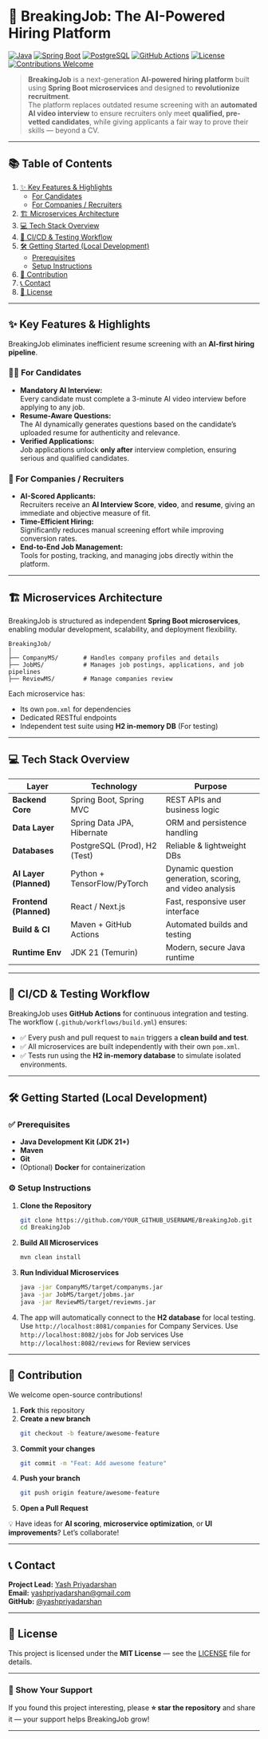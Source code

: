 # 🚀 BreakingJob: The AI-Powered Hiring Platform

[![Java](https://img.shields.io/badge/Java-21-orange?logo=java)](https://www.oracle.com/java/)
[![Spring Boot](https://img.shields.io/badge/Spring%20Boot-3.x-brightgreen?logo=springboot)](https://spring.io/projects/spring-boot)
[![PostgreSQL](https://img.shields.io/badge/Database-PostgreSQL-blue?logo=postgresql)](https://www.postgresql.org/)
[![GitHub Actions](https://img.shields.io/github/actions/workflow/status/yashpriyadarshan/BreakingJob/maven-test.yml?branch=main&label=CI%20Build&logo=github)](https://github.com/yashpriyadarshan/BreakingJob/actions/workflows/maven-test.yml)
[![License](https://img.shields.io/badge/License-MIT-lightgrey.svg)](LICENSE)
[![Contributions Welcome](https://img.shields.io/badge/Contributions-Welcome-success.svg)](#-contribution)

> **BreakingJob** is a next-generation **AI-powered hiring platform** built using **Spring Boot microservices** and designed to **revolutionize recruitment**.  
> The platform replaces outdated resume screening with an **automated AI video interview** to ensure recruiters only meet **qualified, pre-vetted candidates**, while giving applicants a fair way to prove their skills — beyond a CV.

---

## 📚 Table of Contents

1. [✨ Key Features & Highlights](#-key-features--highlights)
   - [For Candidates](#-for-candidates)
   - [For Companies / Recruiters](#-for-companies--recruiters)
2. [🏗️ Microservices Architecture](#️-microservices-architecture)
3. [💻 Tech Stack Overview](#-tech-stack-overview)
4. [🧪 CI/CD & Testing Workflow](#-cicd--testing-workflow)
5. [🛠️ Getting Started (Local Development)](#️-getting-started-local-development)
   - [Prerequisites](#-prerequisites)
   - [Setup Instructions](#-setup-instructions)
6. [🤝 Contribution](#-contribution)
7. [📞 Contact](#-contact)
8. [📄 License](#-license)

---

## ✨ Key Features & Highlights
BreakingJob eliminates inefficient resume screening with an **AI-first hiring pipeline**.
### 👨‍💻 For Candidates
- **Mandatory AI Interview:**  
  Every candidate must complete a 3-minute AI video interview before applying to any job.
- **Resume-Aware Questions:**  
  The AI dynamically generates questions based on the candidate’s uploaded resume for authenticity and relevance.
- **Verified Applications:**  
  Job applications unlock **only after** interview completion, ensuring serious and qualified candidates.
### 🏢 For Companies / Recruiters
- **AI-Scored Applicants:**  
  Recruiters receive an **AI Interview Score**, **video**, and **resume**, giving an immediate and objective measure of fit.
- **Time-Efficient Hiring:**  
  Significantly reduces manual screening effort while improving conversion rates.
- **End-to-End Job Management:**  
  Tools for posting, tracking, and managing jobs directly within the platform.
---

## 🏗️ Microservices Architecture

BreakingJob is structured as independent **Spring Boot microservices**, enabling modular development, scalability, and deployment flexibility.

```
BreakingJob/
│
├── CompanyMS/       # Handles company profiles and details
├── JobMS/           # Manages job postings, applications, and job pipelines
├── ReviewMS/        # Manage companies review

```

Each microservice has:
- Its own `pom.xml` for dependencies  
- Dedicated RESTful endpoints  
- Independent test suite using **H2 in-memory DB** (For testing)

---

## 💻 Tech Stack Overview

| **Layer** | **Technology** | **Purpose** |
|------------|----------------|--------------|
| **Backend Core** | Spring Boot, Spring MVC | REST APIs and business logic |
| **Data Layer** | Spring Data JPA, Hibernate | ORM and persistence handling |
| **Databases** | PostgreSQL (Prod), H2 (Test) | Reliable & lightweight DBs |
| **AI Layer (Planned)** | Python + TensorFlow/PyTorch | Dynamic question generation, scoring, and video analysis |
| **Frontend (Planned)** | React / Next.js | Fast, responsive user interface |
| **Build & CI** | Maven + GitHub Actions | Automated builds and testing |
| **Runtime Env** | JDK 21 (Temurin) | Modern, secure Java runtime |

---

## 🧪 CI/CD & Testing Workflow

BreakingJob uses **GitHub Actions** for continuous integration and testing.  
The workflow (`.github/workflows/build.yml`) ensures:
- ✅ Every push and pull request to `main` triggers a **clean build and test**.
- ✅ All microservices are built independently with their own `pom.xml`.
- ✅ Tests run using the **H2 in-memory database** to simulate isolated environments.


---

## 🛠️ Getting Started (Local Development)

### ✅ Prerequisites
- **Java Development Kit (JDK 21+)**
- **Maven**
- **Git**
- (Optional) **Docker** for containerization

### ⚙️ Setup Instructions

1. **Clone the Repository**
   ```bash
   git clone https://github.com/YOUR_GITHUB_USERNAME/BreakingJob.git
   cd BreakingJob
   ```

2. **Build All Microservices**
   ```bash
   mvn clean install
   ```

3. **Run Individual Microservices**
   ```bash
   java -jar CompanyMS/target/companyms.jar
   java -jar JobMS/target/jobms.jar
   java -jar ReviewMS/target/reviewms.jar
   ```

4. The app will automatically connect to the **H2 database** for local testing.  
   Use `http://localhost:8081/companies` for Company Services.
   Use `http://localhost:8082/jobs` for Job services
   Use `http://localhost:8082/reviews` for Review services

---

## 🤝 Contribution

We welcome open-source contributions!  

1. **Fork** this repository  
2. **Create a new branch**
   ```bash
   git checkout -b feature/awesome-feature
   ```
3. **Commit your changes**
   ```bash
   git commit -m "Feat: Add awesome feature"
   ```
4. **Push your branch**
   ```bash
   git push origin feature/awesome-feature
   ```
5. **Open a Pull Request**

💡 Have ideas for **AI scoring**, **microservice optimization**, or **UI improvements**? Let’s collaborate!

---

## 📞 Contact

**Project Lead:** [Yash Priyadarshan](https://github.com/yashpriyadarshan)  
**Email:** yashpriyadarshan@gmail.com  
**GitHub:** [@yashpriyadarshan](https://github.com/yashpriyadarshan)

---

## 📄 License

This project is licensed under the **MIT License** — see the [LICENSE](LICENSE) file for details.

---

### 🌟 Show Your Support

If you found this project interesting, please **⭐ star the repository** and share it — your support helps BreakingJob grow!

---
